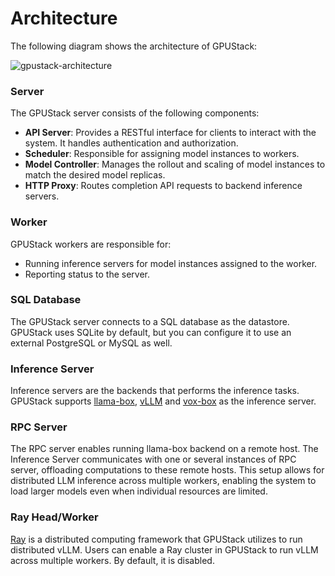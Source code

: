 # Architecture

The following diagram shows the architecture of GPUStack:

![gpustack-architecture](assets/gpustack-architecture.svg)

### Server

The GPUStack server consists of the following components:

- **API Server**: Provides a RESTful interface for clients to interact with the system. It handles authentication and authorization.
- **Scheduler**: Responsible for assigning model instances to workers.
- **Model Controller**: Manages the rollout and scaling of model instances to match the desired model replicas.
- **HTTP Proxy**: Routes completion API requests to backend inference servers.

### Worker

GPUStack workers are responsible for:

- Running inference servers for model instances assigned to the worker.
- Reporting status to the server.

### SQL Database

The GPUStack server connects to a SQL database as the datastore. GPUStack uses SQLite by default, but you can configure it to use an external PostgreSQL or MySQL as well.

### Inference Server

Inference servers are the backends that performs the inference tasks. GPUStack supports [llama-box](https://github.com/gpustack/llama-box), [vLLM](https://github.com/vllm-project/vllm) and [vox-box](https://github.com/gpustack/vox-box) as the inference server.

### RPC Server

The RPC server enables running llama-box backend on a remote host. The Inference Server communicates with one or several instances of RPC server, offloading computations to these remote hosts. This setup allows for distributed LLM inference across multiple workers, enabling the system to load larger models even when individual resources are limited.

### Ray Head/Worker

[Ray](https://ray.io) is a distributed computing framework that GPUStack utilizes to run distributed vLLM. Users can enable a Ray cluster in GPUStack to run vLLM across multiple workers. By default, it is disabled.
